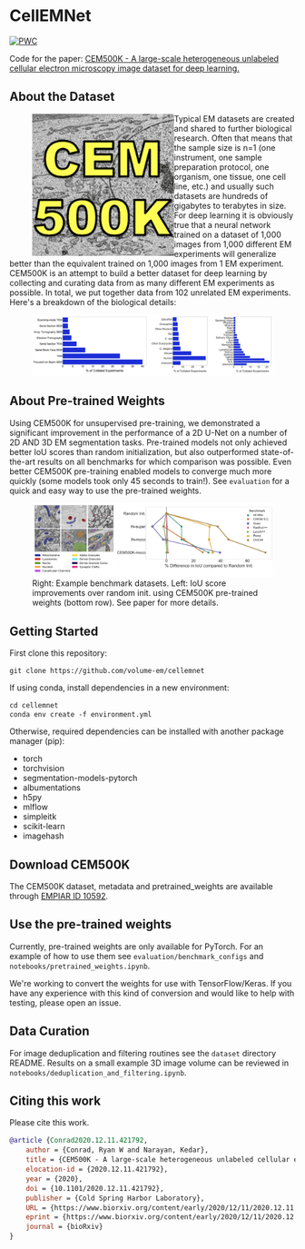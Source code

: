 # CellEMNet

[![PWC](https://img.shields.io/endpoint.svg?url=https://paperswithcode.com/badge/cem500k-a-large-scale-heterogeneous-unlabeled/electron-microscopy-image-segmentation-on-1)](https://paperswithcode.com/sota/electron-microscopy-image-segmentation-on-1?p=cem500k-a-large-scale-heterogeneous-unlabeled)


Code for the paper: [CEM500K - A large-scale heterogeneous unlabeled cellular electron microscopy image dataset for deep learning.](https://www.biorxiv.org/content/10.1101/2020.12.11.421792v1)

## About the Dataset

<figure>
  <img align="left" src="./images/cem500k.jpg" width="250" height="250"></img>
</figure>

Typical EM datasets are created and shared to further biological research. Often that means that the sample size is n=1 (one instrument, one sample preparation protocol, one organism, one tissue, one cell line, etc.) and usually such datasets are hundreds of gigabytes to terabytes in size. For deep learning it is obviously true that a neural network trained on a dataset of 1,000 images from 1,000 different EM experiments will generalize better than the equivalent trained on 1,000 images from 1 EM experiment. CEM500K is an attempt to build a better dataset for deep learning by collecting and curating data from as many different EM experiments as possible. In total, we put together data from 102 unrelated EM experiments. Here's a breakdown of the biological details:

<figure>
  <img src="./images/description.png"></img>
</figure>

## About Pre-trained Weights

Using CEM500K for unsupervised pre-training, we demonstrated a significant improvement in the performance of a 2D U-Net on a number of 2D AND 3D EM segmentation tasks. Pre-trained models not only achieved better IoU scores than random initialization, but also outperformed state-of-the-art results on all benchmarks for which comparison was possible. Even better CEM500K pre-training enabled models to converge much more quickly (some models took only 45 seconds to train!). See ```evaluation``` for a quick and easy way to use the pre-trained weights.

<figure>
  <img src="./images/benchmarks.png", ></img>
  <figcaption>Right: Example benchmark datasets. Left: IoU score improvements over random init. using CEM500K pre-trained weights (bottom row). See paper for more details.</figcaption>
</figure>

## Getting Started

First clone this repository:

```
git clone https://github.com/volume-em/cellemnet
```

If using conda, install dependencies in a new environment:

```
cd cellemnet
conda env create -f environment.yml
```

Otherwise, required dependencies can be installed with another package manager (pip):
- torch
- torchvision
- segmentation-models-pytorch
- albumentations
- h5py
- mlflow
- simpleitk
- scikit-learn
- imagehash

## Download CEM500K

The CEM500K dataset, metadata and pretrained_weights are available through [EMPIAR ID 10592](https://www.ebi.ac.uk/pdbe/emdb/empiar/entry/10592/).

## Use the pre-trained weights

Currently, pre-trained weights are only available for PyTorch. For an example of how to use them see ```evaluation/benchmark_configs``` and ```notebooks/pretrained_weights.ipynb```.

We're working to convert the weights for use with TensorFlow/Keras. If you have any experience with this kind of conversion and would like to help with testing, please open an issue.

## Data Curation

For image deduplication and filtering routines see the ```dataset``` directory README. Results on a small example 3D image volume can be reviewed in ```notebooks/deduplication_and_filtering.ipynb```.

## Citing this work

Please cite this work.
```bibtex
@article {Conrad2020.12.11.421792,
	author = {Conrad, Ryan W and Narayan, Kedar},
	title = {CEM500K - A large-scale heterogeneous unlabeled cellular electron microscopy image dataset for deep learning.},
	elocation-id = {2020.12.11.421792},
	year = {2020},
	doi = {10.1101/2020.12.11.421792},
	publisher = {Cold Spring Harbor Laboratory},
	URL = {https://www.biorxiv.org/content/early/2020/12/11/2020.12.11.421792},
	eprint = {https://www.biorxiv.org/content/early/2020/12/11/2020.12.11.421792.full.pdf},
	journal = {bioRxiv}
}
```